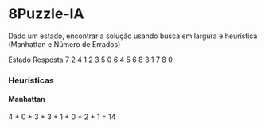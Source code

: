 # 8Puzzle-IA

Dado um estado, encontrar a solução usando busca em largura e heurística (Manhattan e Número de Errados)

Estado          Resposta
7  2  4         1  2  3
5  0  6         4  5  6
8  3  1         7  8  0


### Heurísticas

#### Manhattan

4 + 0 + 3 + 3 + 1 + 0 + 2 + 1 = 14
